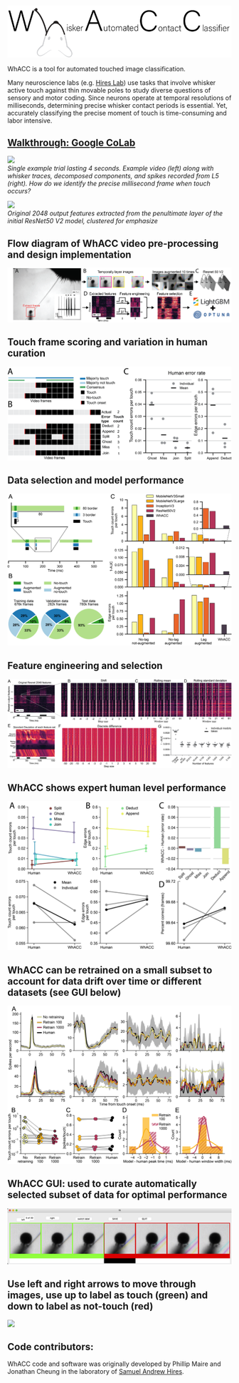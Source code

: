 ![](./pictures/whacc-logo-v1.png) <br />

WhACC is a tool for automated touched image classification. 

Many neuroscience labs (e.g. [Hires Lab](https://www.hireslab.org/)) use tasks that involve whisker active touch against thin movable poles to study diverse questions of sensory and motor coding. Since neurons operate at temporal resolutions of milliseconds, determining precise whisker contact periods is essential. Yet, accurately classifying the precise moment of touch is time-consuming and labor intensive. 

## [Walkthrough: Google CoLab](https://colab.research.google.com/drive/1HqkzE-Wih89DKwrOWplp58UrbNMP1KPS?usp=sharing)

![](./pictures/trial_animation.gif) <br />
*Single example trial lasting 4 seconds. Example video (left) along with whisker traces, decomposed components, and spikes recorded from L5 (right). How do we identify the precise millisecond frame when touch occurs?*

![](./pictures/ResNetV2_2048_features_clustered.gif) <br />
*Original 2048 output features extracted from the penultimate layer of the initial ResNet50 V2 model, clustered for emphasize*


## Flow diagram of WhACC video pre-processing and design implementation

![](./pictures/WhACC_figure_1.png) <br />

## Touch frame scoring and variation in human curation

![](./pictures/WhACC_figure_2.png) <br />

## Data selection and model performance

![](./pictures/WhACC_figure_3.png) <br />

## Feature engineering and selection

![](./pictures/WhACC_figure_5.png) <br />

## WhACC shows expert human level performance

![](./pictures/WhACC_figure_4.png) <br />

## WhACC can be retrained on a small subset to account for data drift over time or different datasets (see GUI below)

![](./pictures/WhACC_figure_6.png) <br />

## WhACC GUI: used to curate automatically selected subset of data for optimal performance
![](./pictures/WhACC_GUI_Curator.png) <br />

## Use left and right arrows to move through images, use up to label as touch (green) and down to label as not-touch (red)
![](./pictures/curation_GUI.gif) <br />


## Code contributors:
WhACC code and software was originally developed by Phillip Maire and Jonathan Cheung in the laboratory of [Samuel Andrew Hires](https://www.hireslab.org/). 
